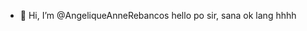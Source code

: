 - 👋 Hi, I’m @AngeliqueAnneRebancos
hello po sir, sana ok lang hhhh

<!---
AngeliqueAnneRebancos/AngeliqueAnneRebancos is a ✨ special ✨ repository because its `README.md` (this file) appears on your GitHub profile.
You can click the Preview link to take a look at your changes.
--->
